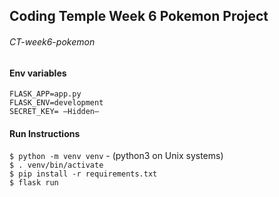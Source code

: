 ## Coding Temple Week 6 Pokemon Project
###### CT-week6-pokemon

#### Env variables
```
FLASK_APP=app.py
FLASK_ENV=development
SECRET_KEY= —Hidden—
```

#### Run Instructions
`$ python -m venv venv` - (python3 on Unix systems)   
`$ . venv/bin/activate`   
`$ pip install -r requirements.txt`   
`$ flask run`   
